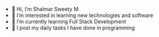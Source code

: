 - 👋 Hi, I’m Shalmar Sweety M
- 👀 I’m interested in learning new technologies and software
- 🌱 I’m currently learning Full Stack Development 
- 💞️ I post my daily tasks I have done in programming

<!---
ShalmarSweetyM/ShalmarSweetyM is a ✨ special ✨ repository because its `README.md` (this file) appears on your GitHub profile.
You can click the Preview link to take a look at your changes.
--->
